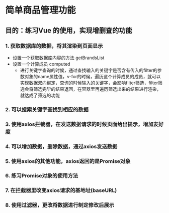 # 简单商品管理功能

## 目的：练习Vue 的使用，实现增删査的功能

### 1. 获取数据库的数据，将其渲染到页面显示

- 设置一个获取数据库内容的方法  getBrandsList
- 设置一个计算成员 computed
  - 进行关键字查询的时候，通过查找输入的关键字是否含有传入的filter的参数对象的name属性值，v-for的时候，遍历这个计算成员的成员，就可以实现数据双向绑定，查询的时候输入的关键字，会影响filter筛选，filter筛选会将筛选完毕的结果返回，在容器里再遍历筛选出来的结果进行渲染，就达成了筛选的功能

### 2. 可以搜索关键字查找到相应的数据

### 3. 使用axios拦截器，在发送数据请求的时候页面给出提示，增加友好度

### 4. 可以增加数据，删除数据，通过axios发送数据

### 5. 使用axios的其他功能，axios返回的是Promise对象

### 6. 练习Promise对象的使用方法

### 7. 在拦截器里改变axios请求的基地址(baseURL)

### 8. 使用过滤器，更改将数据进行制定修改后展示